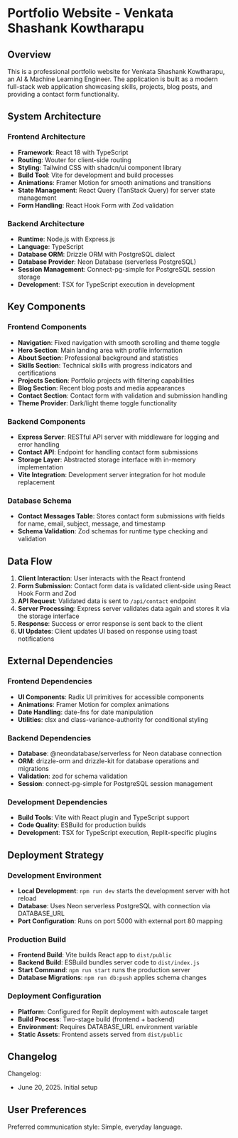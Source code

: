 # Portfolio Website - Venkata Shashank Kowtharapu

## Overview

This is a professional portfolio website for Venkata Shashank Kowtharapu, an AI & Machine Learning Engineer. The application is built as a modern full-stack web application showcasing skills, projects, blog posts, and providing a contact form functionality.

## System Architecture

### Frontend Architecture
- **Framework**: React 18 with TypeScript
- **Routing**: Wouter for client-side routing
- **Styling**: Tailwind CSS with shadcn/ui component library
- **Build Tool**: Vite for development and build processes
- **Animations**: Framer Motion for smooth animations and transitions
- **State Management**: React Query (TanStack Query) for server state management
- **Form Handling**: React Hook Form with Zod validation

### Backend Architecture
- **Runtime**: Node.js with Express.js
- **Language**: TypeScript
- **Database ORM**: Drizzle ORM with PostgreSQL dialect
- **Database Provider**: Neon Database (serverless PostgreSQL)
- **Session Management**: Connect-pg-simple for PostgreSQL session storage
- **Development**: TSX for TypeScript execution in development

## Key Components

### Frontend Components
- **Navigation**: Fixed navigation with smooth scrolling and theme toggle
- **Hero Section**: Main landing area with profile information
- **About Section**: Professional background and statistics
- **Skills Section**: Technical skills with progress indicators and certifications
- **Projects Section**: Portfolio projects with filtering capabilities
- **Blog Section**: Recent blog posts and media appearances
- **Contact Section**: Contact form with validation and submission handling
- **Theme Provider**: Dark/light theme toggle functionality

### Backend Components
- **Express Server**: RESTful API server with middleware for logging and error handling
- **Contact API**: Endpoint for handling contact form submissions
- **Storage Layer**: Abstracted storage interface with in-memory implementation
- **Vite Integration**: Development server integration for hot module replacement

### Database Schema
- **Contact Messages Table**: Stores contact form submissions with fields for name, email, subject, message, and timestamp
- **Schema Validation**: Zod schemas for runtime type checking and validation

## Data Flow

1. **Client Interaction**: User interacts with the React frontend
2. **Form Submission**: Contact form data is validated client-side using React Hook Form and Zod
3. **API Request**: Validated data is sent to `/api/contact` endpoint
4. **Server Processing**: Express server validates data again and stores it via the storage interface
5. **Response**: Success or error response is sent back to the client
6. **UI Updates**: Client updates UI based on response using toast notifications

## External Dependencies

### Frontend Dependencies
- **UI Components**: Radix UI primitives for accessible components
- **Animations**: Framer Motion for complex animations
- **Date Handling**: date-fns for date manipulation
- **Utilities**: clsx and class-variance-authority for conditional styling

### Backend Dependencies
- **Database**: @neondatabase/serverless for Neon database connection
- **ORM**: drizzle-orm and drizzle-kit for database operations and migrations
- **Validation**: zod for schema validation
- **Session**: connect-pg-simple for PostgreSQL session management

### Development Dependencies
- **Build Tools**: Vite with React plugin and TypeScript support
- **Code Quality**: ESBuild for production builds
- **Development**: TSX for TypeScript execution, Replit-specific plugins

## Deployment Strategy

### Development Environment
- **Local Development**: `npm run dev` starts the development server with hot reload
- **Database**: Uses Neon serverless PostgreSQL with connection via DATABASE_URL
- **Port Configuration**: Runs on port 5000 with external port 80 mapping

### Production Build
- **Frontend Build**: Vite builds React app to `dist/public`
- **Backend Build**: ESBuild bundles server code to `dist/index.js`
- **Start Command**: `npm run start` runs the production server
- **Database Migrations**: `npm run db:push` applies schema changes

### Deployment Configuration
- **Platform**: Configured for Replit deployment with autoscale target
- **Build Process**: Two-stage build (frontend + backend)
- **Environment**: Requires DATABASE_URL environment variable
- **Static Assets**: Frontend assets served from `dist/public`

## Changelog

Changelog:
- June 20, 2025. Initial setup

## User Preferences

Preferred communication style: Simple, everyday language.
